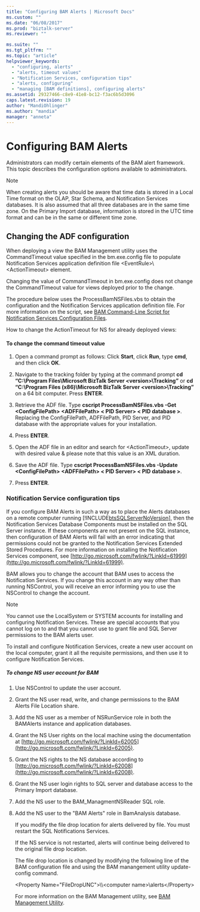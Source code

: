 ```yaml
---
title: "Configuring BAM Alerts | Microsoft Docs"
ms.custom: ""
ms.date: "06/08/2017"
ms.prod: "biztalk-server"
ms.reviewer: ""

ms.suite: ""
ms.tgt_pltfrm: ""
ms.topic: "article"
helpviewer_keywords: 
  - "configuring, alerts"
  - "alerts, timeout values"
  - "Notification Services, configuration tips"
  - "alerts, configuring"
  - "managing [BAM definitions], configuring alerts"
ms.assetid: 29327466-c8e9-41e8-bc12-f3ac6b5d3096
caps.latest.revision: 19
author: "MandiOhlinger"
ms.author: "mandia"
manager: "anneta"
---
```

# Configuring BAM Alerts
Administrators can modify certain elements of the BAM alert framework. This topic describes the configuration options available to administrators.  
  
> [!NOTE]
>  When creating alerts you should be aware that time data is stored in a Local Time format on the OLAP, Star Schema, and Notification Services databases. It is also assumed that all three databases are in the same time zone. On the Primary Import database, information is stored in the UTC time format and can be in the same or different time zone.  
  
## Changing the ADF configuration  
 When deploying a view the BAM Management utility uses the CommandTimeout value specified in the bm.exe.config file to populate Notification Services application definition file \<EventRule\>\\<ActionTimeout\> element.  
  
 Changing the value of CommandTimeout in bm.exe.config does not change the CommandTimeout value for views deployed prior to the change.  
  
 The procedure below uses the ProcessBamNSFiles.vbs to obtain the configuration and the Notification Services application definition file. For more information on the script, see [BAM Command-Line Script for Notification Services Configuration Files](../core/bam-command-line-script-for-notification-services-configuration-files.md).  
  
 How to change the ActionTimeout for NS for already deployed views:  
  
#### To change the command timeout value  
  
1.  Open a command prompt as follows: Click **Start**, click **Run**, type **cmd**, and then click **OK**.  
  
2.  Navigate to the tracking folder by typing at the command prompt **cd “C:\Program Files\Microsoft BizTalk Server \<version\>\Tracking”** or **cd “C:\Program Files (x86)\Microsoft BizTalk Server \<version\>\Tracking”** on a 64 bit computer. Press **ENTER**.  
  
3.  Retrieve the ADF file. Type **cscript ProcessBamNSFiles.vbs -Get \<ConfigFilePath\> \<ADFFilePath\> \< PID Server\> \< PID database \>**. Replacing the ConfigFilePath, ADFFilePath, PID Server, and PID database with the appropriate values for your installation.  
  
4.  Press **ENTER**.  
  
5.  Open the ADF file in an editor and search for \<ActionTimeout\>, update with desired value & please note that this value is an XML duration.  
  
6.  Save the ADF file. Type **cscript ProcessBamNSFiles.vbs -Update \<ConfigFilePath\> \<ADFFilePath\> \< PID Server\> \< PID database \>**.  
  
7.  Press **ENTER**.  
  
### Notification Service configuration tips  
 If you configure BAM Alerts in such a way as to place the Alerts databases on a remote computer running [!INCLUDE[btsSQLServerNoVersion](../includes/btssqlservernoversion-md.md)], then the Notification Services Database Components must be installed on the SQL Server instance. If these components are not present on the SQL instance, then configuration of BAM Alerts will fail with an error indicating that permissions could not be granted to the Notification Services Extended Stored Procedures. For more information on installing the Notification Services component, see [http://go.microsoft.com/fwlink/?LinkId=61999](http://go.microsoft.com/fwlink/?LinkId=61999).  
  
 BAM allows you to change the account that BAM uses to access the Notification Services. If you change this account in any way other than running NSControl, you will receive an error informing you to use the NSControl to change the account.  
  
> [!NOTE]
>  You cannot use the LocalSystem or SYSTEM accounts for installing and configuring Notification Services. These are special accounts that you cannot log on to and that you cannot use to grant file and SQL Server permissions to the BAM alerts user.  
>   
>  To install and configure Notification Services, create a new user account on the local computer, grant it all the requisite permissions, and then use it to configure Notification Services.  
  
##### To change NS user account for BAM  
  
1. Use NSControl to update the user account.  
  
2. Grant the NS user read, write, and change permissions to the BAM Alerts File Location share.  
  
3. Add the NS user as a member of NSRunService role in both the BAMAlerts instance and application databases.  
  
4. Grant the NS User rights on the local machine using the documentation at [http://go.microsoft.com/fwlink/?LinkId=62005](http://go.microsoft.com/fwlink/?LinkId=62005).  
  
5. Grant the NS rights to the NS database according to [http://go.microsoft.com/fwlink/?LinkId=62008](http://go.microsoft.com/fwlink/?LinkId=62008).  
  
6. Grant the NS user login rights to SQL server and database access to the Primary Import database.  
  
7. Add the NS user to the BAM_ManagmentNSReader SQL role.  
  
8. Add the NS user to the "BAM Alerts" role in BamAnalysis database.  
  
   If you modify the file drop location for alerts delivered by file. You must restart the SQL Notifications Services.  
  
   If the NS service is not restarted, alerts will continue being delivered to the original file drop location.  
  
   The file drop location is changed by modifying the following line of the BAM configuration file and using the BAM manangement utility update-config command.  
  
   \<Property Name="FileDropUNC"\>\\\\<computer name\>\alerts\</Property\>  
  
   For more information on the BAM Management utility, see [BAM Management Utility](../core/bam-management-utility.md).